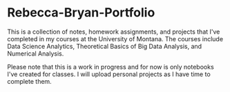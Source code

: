 # Rebecca-Bryan-Portfolio
This is a collection of notes, homework assignments, and projects that I've completed in my courses at the University of Montana. The courses include Data Science Analytics, Theoretical Basics of Big Data Analysis, and Numerical Analysis. 

Please note that this is a work in progress and for now is only notebooks I've created for classes. I will upload personal projects as I have time to complete them. 
